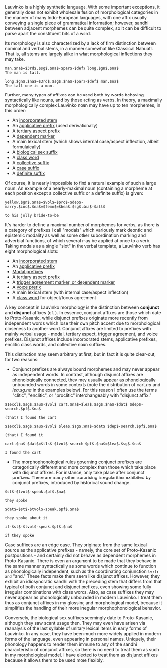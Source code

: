 Lauvìnko is a highly synthetic language. With some important
exceptions, it generally does
not exhibit wholesale fusion of morphological categories in the
manner of many Indo-European languages, with one affix usually
conveying a single piece of grammatical information; however,
sandhi between
adjacent morphemes can be quite complex, so it can be difficult
to parse apart the constituent bits of a word.

Its morphology is also characterized by a lack of firm distinction
between nominal and verbal stems, in a manner somewhat like Classical
Nahuatl. That is, all stems are largely alike in what morphological
inflections they may take. 

```
man.$na$=$3rd$.$sg$.$na$-$par$-$def$ long.$gn$.$na$
The man is tall.
```

```
long.$gn$.$na$=$3rd$.$sg$.$na$-$par$-$def$ man.$na$
The tall one is a man.
```

Further, many types of affixes can be used
both by words behaving syntactically like nouns, and by those acting
as verbs. In theory, a maximally morphologically complex Lauvìnko noun may have
up to ten morphemes, in this order:

- An [incorporated stem](/incorporation)
- An [applicative prefix](/applicatives) (used derivationally)
- A [tertiary aspect prefix](/tertiary)
- A [dependent marker](/trigger_agreement)
- A main lexical stem (which shows internal case/aspect inflection, albeit formulaically)
- A [biological sex suffix](/sex_suffix)
- A [class word](/class)
- A [collective suffix](/collectives)
- A [case suffix](/case)
- A [definite suffix](/partitive)

Of course, it is nearly impossible to find a natural example of such
a large noun. An example of a nearly-maximal noun (containing a morpheme
at each position except a collective suffix or a definite suffix) is given:

```
yellow.$gn$.$na$=$vol$=$pro$-$dep$-marry.$inc$.$na$=$femn$=$hea$.$sg$.$na$-$all$

to his jolly bride-to-be
```

It's harder to define a maximal number of morphemes for verbs, as there
is a category of prefixes I call "modals" which variously mark deontic and
epistemic modality as well as some other subordination marking and adverbial
functions, of which several may be applied at once to a verb. Taking modals
as a single "slot" in the verbal template, a Lauvìnko verb has eight
morphological slots:

- An [incorporated stem](/incorporation)
- An [applicative prefix](/applicatives)
- [Modal prefixes](/modals)
- A [tertiary aspect prefix](/tertiary)
- A [trigger agreement marker, or dependent marker](/trigger_agreement)
- A [voice prefix](/trigger_agreement)
- A main lexical stem (with internal case/aspect inflection)
- A [class word](/class) for object/focus agreement

A key concept in Lauvìnko morphology is the distinction between **conjunct**
and **disjunct** affixes (cf. [](glossing)). In essence, conjunct affixes are
those which date to Proto-Kasanic, while disjunct prefixes originate more
recently from independent words which lose their own pitch accent
due to morphological closeness to another word. Conjunct affixes are limited
to prefixes with mainly verbal usage - modal, tertiary aspect, trigger
agreement, and voice prefixes. Disjunct affixes include incorporated stems,
applicative prefixes, enclitic class words, and collective noun suffixes.

This distinction may seem arbitrary at first, but in fact it
is quite clear-cut, for two reasons:

- Conjunct prefixes are always bound morphemes and may never appear
as independent words. In contrast,
although disjunct affixes are phonologically connected, they may
usually appear as phonologically unbounded words in some contexts
(note the distribution of cart.$na$ and $lea$.$sg$.$na$ in the examples 
below). For this reason I often use the terms "clitic", "enclitic", 
or "proclitic" interchangeably with "disjunct affix."

```
$1excl$.$sg$.$au$-$vol$ cart.$na$=$lea$.$sg$.$na$-$dat$ $dep$-search.$pf$.$na$

(that) I found the cart
```

```
$1excl$.$sg$.$au$-$vol$ $lea$.$sg$.$na$-$dat$ $dep$-search.$pf$.$na$

(that) I found it
```

```
cart.$na$ $dat$=$t1s$-$tvol$-search.$pf$.$na$=$lea$.$sg$.$na$

I found the cart
```

- The morphophonological rules governing conjunct prefixes
are categorically different and more
complex than those which take place with disjunct affixes. For
instance, [](mutations) only take place after conjunct prefixes.
There are many other surprising irregularities exhibited by
conjunct prefixes, introduced by historical sound change.

```
$st$-$tvol$-speak.$pf$.$na$

they spoke
```

```
$dat$=$st$-$tvol$-speak.$pf$.$na$

they spoke about it
```

```
if-$st$-$tvol$-speak.$pf$.$na$

if they spoke
```

Case suffixes are an edge case. They originate from the same lexical source
as the applicative prefixes - namely, the core set of Proto-Kasanic
postpositions - and certainly did not behave as dependent morphemes
in Proto-Kasanic. There is even an argument to be made that they behave
in the same manner syntactically as some words which continue to
function as phonologically independent, such as the coordinating
conjunction `lv;fr and` "and." These facts make them seem like disjunct
affixes. However, they exhibit an idiosyncratic sandhi with the preceding
stem that differs from that typical of both conjunct and disjunct prefixes,
even showing some fully irregular combinations with class words. Also,
as case suffixes they may never appear as phonologically unbounded
in modern Lauvìnko. I treat them thus as conjunct affixes in my
glossing and morphological model, because it simplifies the handling
of their more irregular morphophonological behavior.

Conversely, the biological sex suffixes seemingly date to Proto-Kasanic,
although they saw scant usage then. They may even have arisen via reanalysis
of the last syllable of unitary lexical items in early forms of Lauvìnko.
In any case, they have been much more widely applied in modern forms of
the language, even appearing in personal names. Uniquely, their phonology
happens to render them immune to any of the sandhi characteristic
of conjunct affixes, so there is no need to treat them as such in my
morphological model. I have elected to treat them as disjunct
affixes because it allows them to be used more flexibly.
